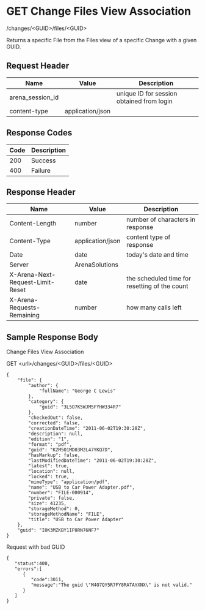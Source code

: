 # GET Change Files View Association


/changes/&lt;GUID&gt;/files/&lt;GUID&gt;

Returns a  specific File from the Files view of a specific Change with a given GUID.

## Request Header

| Name | Value | Description |
|  --- |  --- |  --- | 
| arena_session_id |   | unique ID for session obtained from login |
| content\-type | application/json |   |

## Response Codes

| Code | Description |
|  --- |  --- | 
| 200 | Success |
| 400 | Failure |

## Response Header

| Name | Value | Description |
|  --- |  --- |  --- | 
| Content\-Length | number | number of characters in response |
| Content\-Type | application/json | content type of response |
| Date | date | today's date and time |
| Server | ArenaSolutions |   |
| X\-Arena\-Next\-Request\-Limit\-Reset  | date | the scheduled time for resetting of the count |
| X\-Arena\-Requests\-Remaining  | number | how many calls left |

## Sample Response Body
Change Files View  Association



GET &lt;url&gt;/changes/&lt;GUID&gt;/files/&lt;GUID&gt;

```
{
    "file": {
        "author": {
            "fullName": "George C Lewis"
        },
        "category": {
            "guid": "3L5O7K5WJM5FYHW334R7"
        },
        "checkedOut": false,
        "corrected": false,
        "creationDateTime": "2011-06-02T19:30:28Z",
        "description": null,
        "edition": "1",
        "format": "pdf",
        "guid": "K2M5O1MD03M2L47YKQ7D",
        "hasMarkup": false,
        "lastModifiedDateTime": "2011-06-02T19:30:28Z",
        "latest": true,
        "location": null,
        "locked": true,
        "mimeType": "application/pdf",
        "name": "USB to Car Power Adapter.pdf",
        "number": "FILE-000914",
        "private": false,
        "size": 41235,
        "storageMethod": 0,
        "storageMethodName": "FILE",
        "title": "USB to Car Power Adapter"
    },
    "guid": "I0K3MZKBY1IP8RN76NF7"
}
```
Request with bad GUID

```
{  
   "status":400,
   "errors":[  
      {  
         "code":3011,
         "message":"The guid \"M4O7QY5R7FY8RATAYXNX\" is not valid."
      }
   ]
}
```
